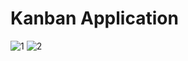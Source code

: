 # Kanban Application

![1](https://github.com/Sudhanwaa/Kanban-Application/assets/92940618/2c279968-0120-44fc-9ca5-152dbbe07de6)
![2](https://github.com/Sudhanwaa/Kanban-Application/assets/92940618/95a89a4b-5746-4cde-b66b-82b64a79775c)

